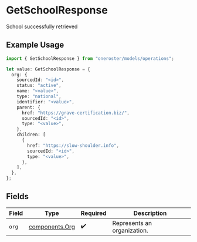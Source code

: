 # GetSchoolResponse

School successfully retrieved

## Example Usage

```typescript
import { GetSchoolResponse } from "oneroster/models/operations";

let value: GetSchoolResponse = {
  org: {
    sourcedId: "<id>",
    status: "active",
    name: "<value>",
    type: "national",
    identifier: "<value>",
    parent: {
      href: "https://grave-certification.biz/",
      sourcedId: "<id>",
      type: "<value>",
    },
    children: [
      {
        href: "https://slow-shoulder.info",
        sourcedId: "<id>",
        type: "<value>",
      },
    ],
  },
};
```

## Fields

| Field                                            | Type                                             | Required                                         | Description                                      |
| ------------------------------------------------ | ------------------------------------------------ | ------------------------------------------------ | ------------------------------------------------ |
| `org`                                            | [components.Org](../../models/components/org.md) | :heavy_check_mark:                               | Represents an organization.                      |